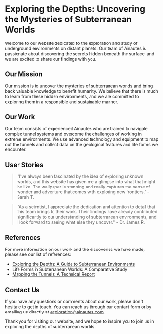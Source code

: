 <!--font:Open Sans-->

# Exploring the Depths: Uncovering the Mysteries of Subterranean Worlds

Welcome to our website dedicated to the exploration and study of underground environments on distant planets. Our team of Ainautes is passionate about discovering the secrets hidden beneath the surface, and we are excited to share our findings with you.

## Our Mission

Our mission is to uncover the mysteries of subterranean worlds and bring back valuable knowledge to benefit humanity. We believe that there is much to learn from these hidden environments, and we are committed to exploring them in a responsible and sustainable manner.

## Our Work

Our team consists of experienced Ainautes who are trained to navigate complex tunnel systems and overcome the challenges of working in extreme environments. We use advanced technology and equipment to map out the tunnels and collect data on the geological features and life forms we encounter.

## User Stories

> "I've always been fascinated by the idea of exploring unknown worlds, and this website has given me a glimpse into what that might be like. The wallpaper is stunning and really captures the sense of wonder and adventure that comes with exploring new frontiers." - Sarah T.

> "As a scientist, I appreciate the dedication and attention to detail that this team brings to their work. Their findings have already contributed significantly to our understanding of subterranean environments, and I look forward to seeing what else they uncover." - Dr. James R.

## References

For more information on our work and the discoveries we have made, please see our list of references:

- [Exploring the Depths: A Guide to Subterranean Environments](#)
- [Life Forms in Subterranean Worlds: A Comparative Study](#)
- [Mapping the Tunnels: A Technical Report](#)

## Contact Us

If you have any questions or comments about our work, please don't hesitate to get in touch. You can reach us through our contact form or by emailing us directly at [exploration@ainautes.com](mailto:exploration@ainautes.com).

Thank you for visiting our website, and we hope to inspire you to join us in exploring the depths of subterranean worlds.

<!--

Write me content for website with wallpaper which alt text is:

"Ainautes exploring a vast network of tunnels beneath the surface of a distant planet, with glowing crystals all around them."

The name/title of the page should not be 1:1 copy of the alt text but rather a real content of the website which is using this wallpaper.

- Use markdown format 
- Start with heading
- Heading should be short and concise
- The content should look like a real website 
- The website should not be about the wallpaper, wallpaper is just a related background
- Heading should be contain work "wallpaper" or "background"
- Include real sections like references, contact, user stories, etc. use things relevant to the page purpose.
- Feel free to use structure like headings, bullets, numbering, blockquotes, paragraphs, horizontal lines, etc.
- You can use formatting like bold or _italic_
- You can include UTF-8 emojis
- Links should be only #hash anchors (and you can refer to the document itself)
- Do not include images


---


# Exploring the Depths: Uncovering the Mysteries of Subterranean Worlds

Welcome to our website dedicated to the exploration and study of underground environments on distant planets. Our team of Ainautes is passionate about discovering the secrets hidden beneath the surface, and we are excited to share our findings with you.

## Our Mission

Our mission is to uncover the mysteries of subterranean worlds and bring back valuable knowledge to benefit humanity. We believe that there is much to learn from these hidden environments, and we are committed to exploring them in a responsible and sustainable manner.

## Our Work

Our team consists of experienced Ainautes who are trained to navigate complex tunnel systems and overcome the challenges of working in extreme environments. We use advanced technology and equipment to map out the tunnels and collect data on the geological features and life forms we encounter.

## User Stories

> "I've always been fascinated by the idea of exploring unknown worlds, and this website has given me a glimpse into what that might be like. The wallpaper is stunning and really captures the sense of wonder and adventure that comes with exploring new frontiers." - Sarah T.

> "As a scientist, I appreciate the dedication and attention to detail that this team brings to their work. Their findings have already contributed significantly to our understanding of subterranean environments, and I look forward to seeing what else they uncover." - Dr. James R.

## References

For more information on our work and the discoveries we have made, please see our list of references:

- [Exploring the Depths: A Guide to Subterranean Environments](#)
- [Life Forms in Subterranean Worlds: A Comparative Study](#)
- [Mapping the Tunnels: A Technical Report](#)

## Contact Us

If you have any questions or comments about our work, please don't hesitate to get in touch. You can reach us through our contact form or by emailing us directly at [exploration@ainautes.com](mailto:exploration@ainautes.com).

Thank you for visiting our website, and we hope to inspire you to join us in exploring the depths of subterranean worlds.


---


Write me a Google font which is best fitting for the website.

Pick from the list:
- Cabin
- Montserrat
- Poppins
- Cinzel
- Raleway
- Alegreya
- Exo 2
- IBM Plex Sans
- Open Sans
- Lato
- Creepster
- Lobster
- Dancing Script
- Roboto
- Playfair Display
- Cinzel Decorative
- Orbitron
- Inter
- Futura
- Great Vibes
- Barlow Condensed
- Cormorant Garamond


Write just the font name nothing else.


---


Open Sans

-->

